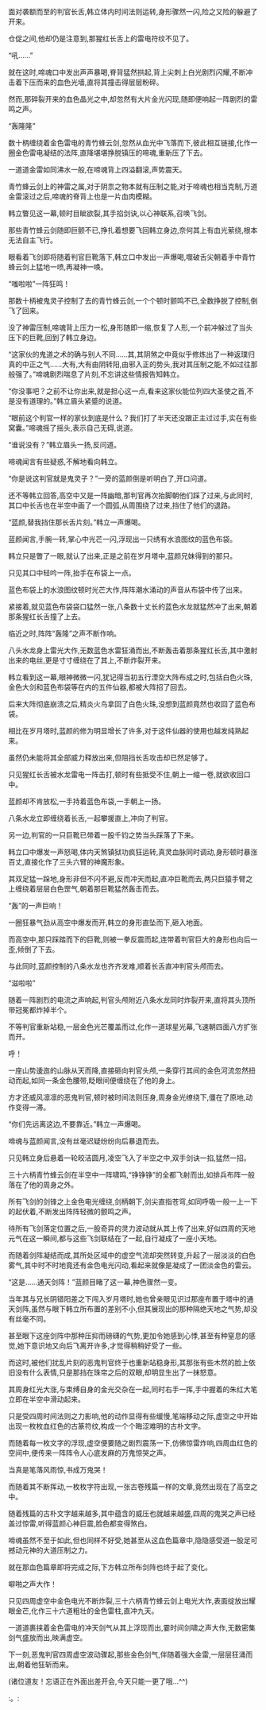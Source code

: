 
面对袭额而至的判官长舌,韩立体内时间法则运转,身形骤然一闪,险之又险的躲避了开来。

仓促之间,他却仍是注意到,那猩红长舌上的雷电符纹不见了。

“吼……”

就在这时,啼魂口中发出声声暴喝,脊背猛然拱起,背上尖刺上白光剧烈闪耀,不断冲击着下压而来的血色光墙,直将其撞击得层层粉碎。

然而,那碎裂开来的血色晶光之中,却忽然有大片金光闪现,随即便响起一阵剧烈的雷鸣之声。

“轰隆隆”

数十柄缠绕着金色雷电的青竹蜂云剑,忽然从血光中飞落而下,彼此相互链接,化作一圈金色雷电凝结的法阵,直降堪堪挣脱镇压的啼魂,重新压了下去。

一道道金雷如同沸水一般,在啼魂背上四溢翻滚,声势震天。

青竹蜂云剑上的神雷之属,对于阴祟之物本就有压制之能,对于啼魂也相当克制,万道金雷滚过之后,啼魂的脊背上也是一片血肉模糊。

韩立瞥见这一幕,顿时目眦欲裂,其手掐剑诀,以心神联系,召唤飞剑。

那些青竹蜂云剑随即巨颤不已,挣扎着想要飞回韩立身边,奈何其上有血光萦绕,根本无法自主飞行。

眼看着飞剑即将随着判官巨靴落下,韩立口中发出一声爆喝,噬破舌尖朝着手中青竹蜂云剑上猛地一喷,再凝神一唤。

“嗤啦啦”一阵狂鸣！

那数十柄被鬼灵子控制了去的青竹蜂云剑,一个个顿时颤鸣不已,全数挣脱了控制,倒飞了回来。

没了神雷压制,啼魂背上压力一松,身形随即一缩,恢复了人形,一个前冲躲过了当头压下的巨靴,回到了韩立身边。

“这家伙的鬼道之术的确与别人不同……其,其阴煞之中竟似乎修炼出了一种返璞归真的中正之气……大有,大有由阴转阳,由邪入正的势头,我对其压制之能,不如过往那般强了。”啼魂剧烈喘息了片刻,不忘讲这些情报告知韩立。

“你没事吧？之前不让你出来,就是担心这一点,看来这家伙能位列四大圣使之首,不是没有道理的。”韩立眉头紧蹙的说道。

“眼前这个判官一样的家伙到底是什么？我们打了半天还没跟正主过过手,实在有些窝囊。”啼魂摇了摇头,表示自己无碍,说道。

“谁说没有？”韩立眉头一扬,反问道。

啼魂闻言有些疑惑,不解地看向韩立。

“你是说这判官就是鬼灵子？”一旁的蓝颜倒是听明白了,开口问道。

还不等韩立回答,高空中又是一阵幽暗,那判官再次抬脚朝他们踩了过来,与此同时,其口中长舌也在半空中画了一个圆弧,从周围绕了过来,挡住了他们的退路。

“蓝颜,替我挡住那长舌片刻。”韩立一声爆喝。

蓝颜闻言,手腕一转,掌心中光芒一闪,浮现出一只绣有水浪图纹的蓝色布袋。

韩立只是瞥了一眼,就认了出来,正是之前在岁月塔中,蓝颜兄妹得到的那只。

只见其口中轻吟一阵,抬手在布袋上一点。

蓝色布袋上的水浪图纹顿时光芒大作,阵阵潮水涌动的声音从布袋中传了出来。

紧接着,就见蓝色布袋袋口猛然一张,八条数十丈长的蓝色水龙就猛然冲了出来,朝着那条猩红长舌撞了上去。

临近之时,阵阵“轰隆”之声不断作响。

八头水龙身上雷光大作,无数蓝色水雷狂涌而出,不断轰击着那条猩红长舌,其中激射出来的电丝,更是寸寸缠绕在了其上,不断炸裂开来。

韩立看到这一幕,眼神微微一闪,犹记得当初五行湮空大阵布成之时,包括白色火珠,金色大剑和蓝色布袋等在内的五件仙器,都被大阵招了回去。

后来大阵彻底崩溃之后,精炎火鸟拿回了白色火珠,没想到蓝颜竟然也收回了蓝色布袋。

相比在岁月塔时,蓝颜的修为明显增长了许多,对于这件仙器的使用也越发纯熟起来。

虽然仍未能将其全部威力释放出来,但阻挡长舌攻击却已然足够了。

只见猩红长舌被水龙雷电一阵击打,顿时有些抵受不住,朝上一缩一卷,就欲收回口中。

蓝颜却不肯放松,一手持着蓝色布袋,一手朝上一扬。

八条水龙立即缠绕着长舌,一起攀援直上,冲向了判官。

另一边,判官的一只巨靴已带着一股千钧之势当头踩落了下来。

韩立口中爆发一声怒喝,体内天煞镇狱功疯狂运转,真灵血脉同时调动,身形顿时暴涨百丈,直接化作了三头六臂的神魔形象。

其双足猛一跺地,身形非但不闪不避,反而冲天而起,直冲巨靴而去,两只巨猿手臂之上缠绕着层层白色罡气,朝着那巨靴猛然轰击而去。

“轰”的一声巨响！

一圈狂暴气劲从高空中爆发而开,韩立的身形直坠而下,砸入地面。

而高空中,那只踩踏而下的巨靴,则被一拳反震而起,连带着判官巨大的身形也向后一歪,倾倒了下去。

与此同时,蓝颜控制的八条水龙也齐齐发难,顺着长舌直冲判官头颅而去。

“滋啦啦”

随着一阵剧烈的电流之声响起,判官头颅附近八条水龙同时炸裂开来,直将其头顶所带冠冕都炸掉半个。

不等判官重新站稳,一层金色光芒覆盖而过,化作一道球星光幕,飞速朝四面八方扩张而开。

呼！

一座山势逶迤的山脉从天而降,直接砸向判官头颅,一条穿行其间的金色河流忽然扭动而起,如同一条金色腰带,眨眼间便缠绕在了他的身上。

方才还威风凛凛的恶鬼判官,顿时被时间法则压身,周身金光缭绕下,僵在了原地,动作变得一滞。

“你们先远离这边,不要靠近。”韩立一声爆喝。

啼魂与蓝颜闻言,没有丝毫迟疑纷纷向后暴退而去。

只见韩立身后悬着一轮皎洁圆月,凌空飞入了半空之中,双手剑诀一掐,猛然一招。

三十六柄青竹蜂云剑在半空中一阵啸鸣,“铮铮铮”的全都飞射而出,如排兵布阵一般落在了他的周身之外。

所有飞剑的剑锋之上金色电光缠绕,剑柄朝下,剑尖直指苍穹,如同呼吸一般一上一下的起伏着,不断发出阵阵轻微的颤鸣之声。

待所有飞剑落定位置之后,一股奇异的灵力波动就从其上传了出来,好似四周的天地元气在这一瞬间,都与这些飞剑联结在了一起,自行凝成了一座小天地。

而随着剑阵凝结而成,其所处区域中的虚空气流却突然转变,升起了一层淡淡的白色雾气,其中时不时地竟还有金色电光闪动,看起来就像是凝成了一团淡金色的雷云。

“这是……通天剑阵！”蓝颜目睹了这一幕,神色骤然一变。

当年其与兄长阴错阳差之下闯入岁月塔时,她也曾亲眼见识过那座布置于塔中的通天剑阵,虽然与眼下韩立所布置的差别不小,但其展现出的那种隔绝天地之气势,却没有丝毫不同。

甚至眼下这座剑阵中那种压抑而磅礴的气势,更加令她感到心悸,甚至有种窒息的感觉,她下意识地又向后飞离开许多,才觉得稍稍好受了一些。

而这时,被他们扰乱片刻的恶鬼判官终于也重新站稳身形,其那张有些木然的脸上依旧没有什么表情,只是那挡在珠帘之后的双眼,却明显生出了一抹怒意。

其周身红光大涨,与束缚自身的金光交杂在一起,同时右手一挥,手中握着的朱红大笔立即在半空中滑动起来。

只是受四周时间法则之力影响,他的动作显得有些缓慢,笔端移动之际,虚空之中开始出现一枚枚血红色的古篆符纹,构成一个个晦涩难明的古朴文字。

而随着每一枚文字的浮现,虚空便要随之剧烈震荡一下,仿佛惊雷炸响,四周血红色的空间中,便传来一阵阵令人心底发麻的万鬼惊哭之声。

当真是笔落风雨惊,书成万鬼哭！

而随着其不断挥动,一枚枚字符出现,一张古卷残篇一样的文章,竟然出现在了高空之中。

随着残篇的古朴文字越来越多,其中蕴含的威压也就越来越盛,四周的鬼哭之声已经盖过惊雷,听得蓝颜心神巨震,脸色都变得煞白。

啼魂虽然不至于如此,但也同样不好受,她甚至从这血色篇章中,隐隐感受道一股足可撼动元神的大道压制之力。

就在那血色篇章即将完成之际,下方韩立所布剑阵也终于起了变化。

噼啪之声大作！

只见四周虚空中金色电光不断炸裂,三十六柄青竹蜂云剑上电光大作,表面绽放出耀眼金芒,化作三十六道粗壮的金色雷柱,直冲九天。

一道道裹挟着金色雷电的冲天剑气从其上浮现而出,霎时间剑啸之声大作,无数密集剑气盛放而出,映满虚空。

下一刻,恶鬼判官四周虚空波动骤起,那些金色剑气,伴随着强大金雷,一层层狂涌而出,朝着他狂斩而来。

(诸位道友！忘语正在外面出差开会,今天只能一更了哦…^^)

:。: